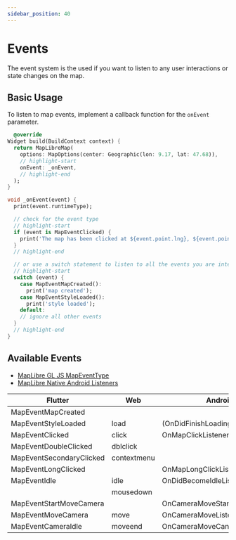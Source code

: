 ```yaml
---
sidebar_position: 40
---
```


# Events

The event system is the used if you want to listen to any user interactions or
state changes on the map.

## Basic Usage

To listen to map events, implement a callback function for the `onEvent`
parameter.

```dart
  @override
Widget build(BuildContext context) {
  return MapLibreMap(
    options: MapOptions(center: Geographic(lon: 9.17, lat: 47.68)),
    // highlight-start
    onEvent: _onEvent,
    // highlight-end
  );
}

void _onEvent(event) {
  print(event.runtimeType);

  // check for the event type
  // highlight-start
  if (event is MapEventClicked) {
    print('The map has been clicked at ${event.point.lng}, ${event.point.lat}');
  }
  // highlight-end

  // or use a switch statement to listen to all the events you are interested in
  // highlight-start
  switch (event) {
    case MapEventMapCreated():
      print('map created');
    case MapEventStyleLoaded():
      print('style loaded');
    default:
    // ignore all other events
  }
  // highlight-end
}
```

## Available Events

- [MapLibre GL JS MapEventType](https://maplibre.org/maplibre-gl-js/docs/API/type-aliases/MapEventType/)
- [MapLibre Native Android Listeners](https://maplibre.org/maplibre-native/android/api/-map-libre%20-native%20-android/org.maplibre.android.maps/-map-view/index.html)

| Flutter                  | Web         | Android                           | iOS | Windows | MacOS | Linux |
|--------------------------|-------------|-----------------------------------|-----|---------|-------|-------|
| MapEventMapCreated       |             |                                   |     |         |       |       |
| MapEventStyleLoaded      | load        | (OnDidFinishLoadingStyleListener) |     |         |       |       |
| MapEventClicked          | click       | OnMapClickListener                |     |         |       |       |
| MapEventDoubleClicked    | dblclick    |                                   |     |         |       |       |
| MapEventSecondaryClicked | contextmenu |                                   |     |         |       |       |
| MapEventLongClicked      |             | OnMapLongClickListener            |     |         |       |       |
| MapEventIdle             | idle        | OnDidBecomeIdleListener           |     |         |       |       |
|                          | mousedown   |                                   |     |         |       |       |
| MapEventStartMoveCamera  |             | OnCameraMoveStartedListener       |     |         |       |       |
| MapEventMoveCamera       | move        | OnCameraMoveListener              |     |         |       |       |
| MapEventCameraIdle       | moveend     | OnCameraMoveCanceledListener      |     |         |       |       |
